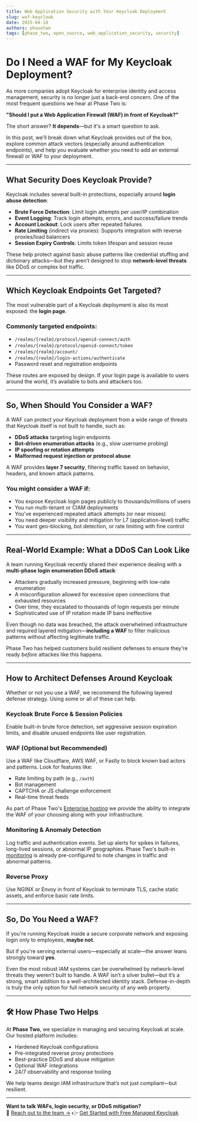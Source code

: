 ```yaml
---
title: Web Application Security with Your Keycloak Deployment
slug: waf-keycloak
date: 2025-04-18
authors: phasetwo
tags: [phase_two, open_source, web_application_security, security]
---
```


# Do I Need a WAF for My Keycloak Deployment?

As more companies adopt Keycloak for enterprise identity and access management, security is no longer just a back-end concern. One of the most frequent questions we hear at Phase Two is:

**"Should I put a Web Application Firewall (WAF) in front of Keycloak?"**

The short answer? **It depends**—but it's a smart question to ask.

In this post, we'll break down what Keycloak provides out of the box, explore common attack vectors (especially around authentication endpoints), and help you evaluate whether you need to add an external firewall or WAF to your deployment.

---

## What Security Does Keycloak Provide?

Keycloak includes several built-in protections, especially around **login abuse detection**:

- **Brute Force Detection**: Limit login attempts per user/IP combination
- **Event Logging**: Track login attempts, errors, and success/failure trends
- **Account Lockout**: Lock users after repeated failures
- **Rate Limiting** (indirect via proxies): Supports integration with reverse proxies/load balancers
- **Session Expiry Controls**: Limits token lifespan and session reuse

These help protect against basic abuse patterns like credential stuffing and dictionary attacks—but they aren’t designed to stop **network-level threats** like DDoS or complex bot traffic.

---

## Which Keycloak Endpoints Get Targeted?

The most vulnerable part of a Keycloak deployment is also its most exposed: the **login page**.

### Commonly targeted endpoints:

- `/realms/{realm}/protocol/openid-connect/auth`
- `/realms/{realm}/protocol/openid-connect/token`
- `/realms/{realm}/account/`
- `/realms/{realm}/login-actions/authenticate`
- Password reset and registration endpoints

These routes are exposed by design. If your login page is available to users around the world, it’s available to bots and attackers too.

---

## So, When Should You Consider a WAF?

A WAF can protect your Keycloak deployment from a wide range of threats that Keycloak itself is not built to handle, such as:

- **DDoS attacks** targeting login endpoints
- **Bot-driven enumeration attacks** (e.g., slow username probing)
- **IP spoofing or rotation attempts**
- **Malformed request injection or protocol abuse**

A WAF provides **layer 7 security**, filtering traffic based on behavior, headers, and known attack patterns.

### You might consider a WAF if:

- You expose Keycloak login pages publicly to thousands/millions of users
- You run multi-tenant or CIAM deployments
- You’ve experienced repeated attack attempts (or near misses)
- You need deeper visibility and mitigation for L7 (application-level) traffic
- You want geo-blocking, bot detection, or rate limiting with fine control

---

## Real-World Example: What a DDoS Can Look Like

A team running Keycloak recently shared their experience dealing with a **multi-phase login enumeration DDoS attack**:

- Attackers gradually increased pressure, beginning with low-rate enumeration
- A misconfiguration allowed for excessive open connections that exhausted resources
- Over time, they escalated to thousands of login requests per minute
- Sophisticated use of IP rotation made IP bans ineffective

Even though no data was breached, the attack overwhelmed infrastructure and required layered mitigation—**including a WAF** to filter malicious patterns without affecting legitimate traffic.

Phase Two has helped customers build resilient defenses to ensure they're ready _before_ attackes like this happens.

---

## How to Architect Defenses Around Keycloak

Whether or not you use a WAF, we recommend the following layered defense strategy. Using some or all of these can help.

### Keycloak Brute Force & Session Policies

Enable built-in brute force detection, set aggressive session expiration limits, and disable unused endpoints like user registration.

### WAF (Optional but Recommended)

Use a WAF like Cloudflare, AWS WAF, or Fastly to block known bad actors and patterns. Look for features like:

- Rate limiting by path (e.g., `/auth`)
- Bot management
- CAPTCHA or JS challenge enforcement
- Real-time threat feeds

As part of Phase Two's [Enterprise hosting](/hosting) we provide the ability to integrate the WAF of your choosing along with your infrastructure.

### Monitoring & Anomaly Detection

Log traffic and authentication events. Set up alerts for spikes in failures, long-lived sessions, or abnormal IP geographies. Phase Two's built-in [monitoring](/hosting) is already pre-configured to note changes in traffic and abnormal patterns.

### Reverse Proxy

Use NGINX or Envoy in front of Keycloak to terminate TLS, cache static assets, and enforce basic rate limits.

---

## So, Do You Need a WAF?

If you're running Keycloak inside a secure corporate network and exposing login only to employees, **maybe not**.

But if you're serving external users—especially at scale—the answer leans strongly toward **yes**.

Even the most robust IAM systems can be overwhelmed by network-level threats they weren’t built to handle. A WAF isn’t a silver bullet—but it’s a strong, smart addition to a well-architected identity stack. Defense-in-depth is truly the only option for full network security of any web property.

---

## 🛠️ How Phase Two Helps

At **Phase Two**, we specialize in managing and securing Keycloak at scale. Our hosted platform includes:

- Hardened Keycloak configurations
- Pre-integrated reverse proxy protections
- Best-practice DDoS and abuse mitigation
- Optional WAF integrations
- 24/7 observability and response tooling

We help teams design IAM infrastructure that’s not just compliant—but resilient.

---

**Want to talk WAFs, login security, or DDoS mitigation?**  
📩 [Reach out to the team →](mailto:sales@phasetwo.io)
👉 [Get Started with Free Managed Keycloak](https://phasetwo.io/dashboard)
